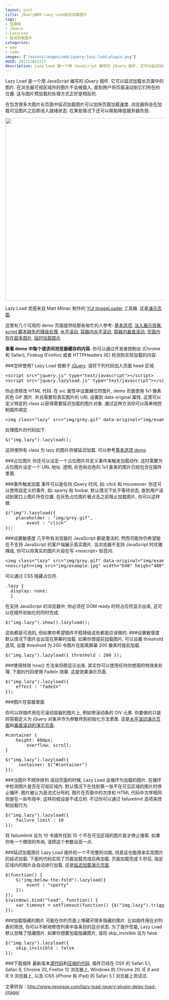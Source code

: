 ```yaml
--- 
layout: post
title: jQuery插件-Lazy Load延迟加载图片
tags: 
- 互联网
- jQuery
- LazyLoad
- 延迟加载图片
categories:
- www
- code
images: ["/assets/images/web/jquery-lazy-load-plugin.png"]
UUID: 201212012227
description: Lazy Load 是一个用 JavaScript 编写的 jQuery 插件. 它可以延迟加载长页面中的图片. 在浏览器可视区域外的图片不会被载入, 直到用户将页面滚动到它们所在的位置. 这与图片预加载的处理方式正好是相反的.
---
```


Lazy Load 是一个用 JavaScript 编写的 jQuery 插件. 它可以延迟加载长页面中的图片. 在浏览器可视区域外的图片不会被载入, 直到用户将页面滚动到它们所在的位置. 这与图片预加载的处理方式正好是相反的.

在包含很多大图片长页面中延迟加载图片可以加快页面加载速度. 浏览器将会在加载可见图片之后即进入就绪状态. 在某些情况下还可以帮助降低服务器负担.

<img src="{{site.static_url}}/assets/images/web/jquery-lazy-load-plugin.png" width="580px"></img>

Lazy Load 灵感来自 Matt Mlinac 制作的 [YUI ImageLoader](http://developer.yahoo.com/yui/imageloader/) 工具箱. 这是[演示页面](http://www.appelsiini.net/projects/lazyload/enabled.html).

<p>
这里有几个可用的 demo 页面提供给那些匆忙的人参考: <a href="http://www.appelsiini.net/projects/lazyload/enabled.html" rel="nofollow external">基本选项</a>, <a href="http://www.appelsiini.net/projects/lazyload/enabled_fadein.html" rel="nofollow external">淡入展示效果</a>, <a href="http://www.appelsiini.net/projects/lazyload/enabled_noscript.html" rel="nofollow external">script 脚本缺失的降级处理</a>, <a href="http://www.appelsiini.net/projects/lazyload/enabled_wide.html" rel="nofollow external">水平滚动</a>, <a href="http://www.appelsiini.net/projects/lazyload/enabled_wide_container.html" rel="nofollow external">容器内水平滚动</a>, <a href="http://www.appelsiini.net/projects/lazyload/enabled_container.html" rel="nofollow external">容器内垂直滚动</a>, <a href="http://www.appelsiini.net/projects/lazyload/enabled_gazillion.html" rel="nofollow external">页面内存在超多图片</a>, <a href="http://www.appelsiini.net/projects/lazyload/enabled_timeout.html" rel="nofollow external">延时加载图片</a></p>
<p><strong>查看 demo 中每个请求间浏览器缓存的内容.</strong> 你可以通过开发者控制台 (Chrome 和 Safari), Firebug (Firefox) 或者 HTTPHeaders (IE) 检测到实际加载的内容.
</p>

###怎样使用?
Lazy Load 依赖于 [jQuery](jQuery.com). 请将下列代码加入页面 head 区域:
<pre >
&lt;script src="jquery.js" type="text/javascript"&gt;&lt;/script&gt;
&lt;script src="jquery.lazyload.js" type="text/javascript"&gt;&lt;/script&gt;
</pre>

你必须修改 HTML 代码. 在 src 属性中设置展位符图片, demo 页面使用 1x1 像素灰色 GIF 图片. 并且需要将真实图片的 URL 设置到 data-original 属性. 这里可以定义特定的 class 以获得需要延迟加载的图片对象. 通过这种方法你可以简单地控制插件绑定.
<pre>
&lt;img class="lazy" src="img/grey.gif" data-original="img/example.jpg"  width="640" heigh="480"&gt;
</pre>

处理图片的代码如下.
<pre>
$("img.lazy").lazyload();
</pre>

这将使所有 class 为 lazy 的图片将被延迟加载. 可以参考[基本选项 demo](http://www.appelsiini.net/projects/lazyload/enabled.html)

###占位图片
你还可以设定一个占位图片并定义事件来触发加载动作. 这时需要为占位图片设定一个 URL 地址. 透明, 灰色和白色的 1x1 象素的图片已经包含在插件里面.

###事件触发加载
事件可以是任何 jQuery 时间, 如: click 和 mouseover. 你还可以使用自定义的事件, 如: sporty 和 foobar. 默认情况下处于等待状态, 直到用户滚动到窗口上图片所在位置. 在灰色占位图片被点击之前阻止加载图片, 你可以这样做:
<pre>
$("img").lazyload({
    placeholder : "img/grey.gif",
        event : "click"
});
</pre>

###设置敏感度
几乎所有浏览器的 JavaScript 都是激活的. 然而可能你仍希望能在不支持 JavaScript 的客户端展示真实图片. 当浏览器不支持 JavaScript 时优雅降级, 你可以将真实的图片片段在写 &lt;noscript&gt; 标签内.
<pre>
&lt;img class="lazy" src="img/grey.gif" data-original="img/example.jpg"  width="640" heigh="480"&gt;
&lt;noscript&gt;&lt;img src="img/example.jpg" width="640" heigh="480"&gt;&lt;/noscript&gt;
</pre>
可以通过 CSS 隐藏占位符.
<pre>
.lazy {
  display: none;
  }
</pre>
在支持 JavaScript 的浏览器中, 你必须在 DOM ready 时将占位符显示出来, 这可以在插件初始化的同时完成.
<pre>
$("img.lazy").show().lazyload();
</pre>
这些都是可选的, 但如果你希望插件平稳降级这些都是应该做的.
###设置敏感度
默认情况下图片会出现在屏幕时加载. 如果你想提前加载图片, 可以设置 threshold 选项, 设置 threshold 为 200 令图片在距离屏幕 200 像素时提前加载.
<pre>
$("img.lazy").lazyload({ threshold : 200 });
</pre>

###使用特效
how() 方法来将图显示出来. 其实你可以使用任何你想用的特效来处理. 下面的代码使用 FadeIn 效果. 这是效果演示页面.
<pre>
$("img.lazy").lazyload({ 
    effect : "fadeIn"
});
</pre>
###图片在容器里面
<p>
你可以将插件用在可滚动容器的图片上, 例如带滚动条的 DIV 元素. 你要做的只是将容器定义为 jQuery 对象并作为参数传到初始化方法里面. 这是<a rel="nofollow external" href="http://www.appelsiini.net/projects/lazyload/enabled_container.html">水平滚动演示页面</a>和<a rel="nofollow external" href="http://www.appelsiini.net/projects/lazyload/enabled_wide_container.html">垂直滚动的演示页面</a>.
</p>
<pre>
#container {
    height: 600px;
        overflow: scroll;
}
</pre>        
<pre>
$("img.lazy").lazyload({         
     container: $("#container")
});
</pre>

###当图片不顺序排列
滚动页面的时候, Lazy Load 会循环为加载的图片. 在循环中检测图片是否在可视区域内. 默认情况下在找到第一张不在可见区域的图片时停止循环. 图片被认为是流式分布的, 图片在页面中的次序和 HTML 代码中次序相同. 但是在一些布局中, 这样的假设是不成立的. 不过你可以通过 failurelimit 选项来控制加载行为.
<pre>
$("img.lazy").lazyload({ 
    failure_limit : 10
});
</pre>
将 failurelimit 设为 10 令插件找到 10 个不在可见区域的图片是才停止搜索. 如果你有一个猥琐的布局, 请把这个参数设高一点.

###延迟加载图片
Lazy Load 插件的一个不完整的功能, 但是这也能用来实现图片的延迟加载. 下面的代码实现了页面加载完成后再加载. 页面加载完成 5 秒后, 指定区域内的图片会自动进行加载. 这是[延迟加载演示页面](http://www.appelsiini.net/projects/lazyload/enabled_timeout.html).
<pre>
$(function() {          
    $("img:below-the-fold").lazyload({
        event : "sporty"
    });
});
$(window).bind("load", function() { 
    var timeout = setTimeout(function() {$("img.lazy").trigger("sporty")}, 5000);
});
</pre>

###加载隐藏的图片
可能在你的页面上埋藏可很多隐藏的图片. 比如插件用在对列表的筛选, 你可以不断地修改列表中各条目的显示状态. 为了提升性能, Lazy Load 默认忽略了隐藏图片. 如果你想要加载隐藏图片, 请将 skip_invisible 设为 false
<pre>
$("img.lazy").lazyload({ 
    skip_invisible : false
});
</pre>
###下载插件
最新版本[源代码](https://raw.github.com/tuupola/jquery_lazyload/master/jquery.lazyload.js)和[压缩的代码](https://raw.github.com/tuupola/jquery_lazyload/master/jquery.lazyload.min.js). 插件已经在 OSX 的 Safari 5.1, Safari 6, Chrome 20, Firefox 12 浏览器上, Windows 的 Chrome 20, IE 8 and IE 9 浏览器上, 以及 iOS5 (iPhone 和 iPad) 的 Safari 5.1 浏览器上测试过.

文章转自：<a href="http://www.neoease.com/lazy-load-jquery-plugin-delay-load-image/">http://www.neoease.com/lazy-load-jquery-plugin-delay-load-image/</a>
